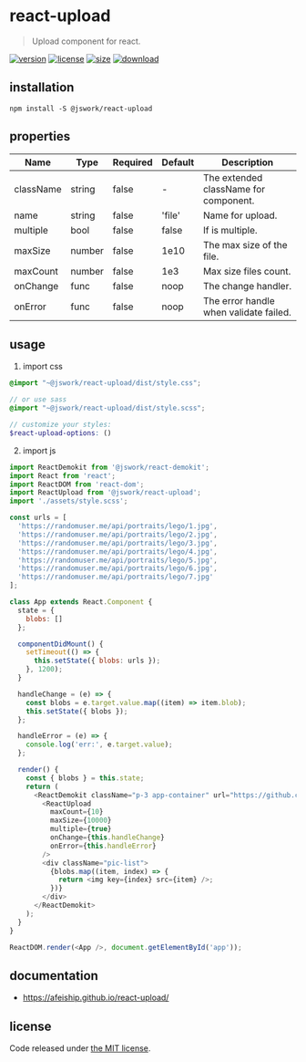 # react-upload
> Upload component for react.

[![version][version-image]][version-url]
[![license][license-image]][license-url]
[![size][size-image]][size-url]
[![download][download-image]][download-url]

## installation
```shell
npm install -S @jswork/react-upload
```

## properties
| Name      | Type   | Required | Default | Description                            |
| --------- | ------ | -------- | ------- | -------------------------------------- |
| className | string | false    | -       | The extended className for component.  |
| name      | string | false    | 'file'  | Name for upload.                       |
| multiple  | bool   | false    | false   | If is multiple.                        |
| maxSize   | number | false    | 1e10    | The max size of the file.              |
| maxCount  | number | false    | 1e3     | Max size files count.                  |
| onChange  | func   | false    | noop    | The change handler.                    |
| onError   | func   | false    | noop    | The error handle when validate failed. |


## usage
1. import css
  ```scss
  @import "~@jswork/react-upload/dist/style.css";

  // or use sass
  @import "~@jswork/react-upload/dist/style.scss";

  // customize your styles:
  $react-upload-options: ()
  ```
2. import js
  ```js
  import ReactDemokit from '@jswork/react-demokit';
  import React from 'react';
  import ReactDOM from 'react-dom';
  import ReactUpload from '@jswork/react-upload';
  import './assets/style.scss';

  const urls = [
    'https://randomuser.me/api/portraits/lego/1.jpg',
    'https://randomuser.me/api/portraits/lego/2.jpg',
    'https://randomuser.me/api/portraits/lego/3.jpg',
    'https://randomuser.me/api/portraits/lego/4.jpg',
    'https://randomuser.me/api/portraits/lego/5.jpg',
    'https://randomuser.me/api/portraits/lego/6.jpg',
    'https://randomuser.me/api/portraits/lego/7.jpg'
  ];

  class App extends React.Component {
    state = {
      blobs: []
    };

    componentDidMount() {
      setTimeout(() => {
        this.setState({ blobs: urls });
      }, 1200);
    }

    handleChange = (e) => {
      const blobs = e.target.value.map((item) => item.blob);
      this.setState({ blobs });
    };

    handleError = (e) => {
      console.log('err:', e.target.value);
    };

    render() {
      const { blobs } = this.state;
      return (
        <ReactDemokit className="p-3 app-container" url="https://github.com/afeiship/react-upload">
          <ReactUpload
            maxCount={10}
            maxSize={10000}
            multiple={true}
            onChange={this.handleChange}
            onError={this.handleError}
          />
          <div className="pic-list">
            {blobs.map((item, index) => {
              return <img key={index} src={item} />;
            })}
          </div>
        </ReactDemokit>
      );
    }
  }

  ReactDOM.render(<App />, document.getElementById('app'));

  ```

## documentation
- https://afeiship.github.io/react-upload/


## license
Code released under [the MIT license](https://github.com/afeiship/react-upload/blob/master/LICENSE.txt).

[version-image]: https://img.shields.io/npm/v/@jswork/react-upload
[version-url]: https://npmjs.org/package/@jswork/react-upload

[license-image]: https://img.shields.io/npm/l/@jswork/react-upload
[license-url]: https://github.com/afeiship/react-upload/blob/master/LICENSE.txt

[size-image]: https://img.shields.io/bundlephobia/minzip/@jswork/react-upload
[size-url]: https://github.com/afeiship/react-upload/blob/master/dist/react-upload.min.js

[download-image]: https://img.shields.io/npm/dm/@jswork/react-upload
[download-url]: https://www.npmjs.com/package/@jswork/react-upload
